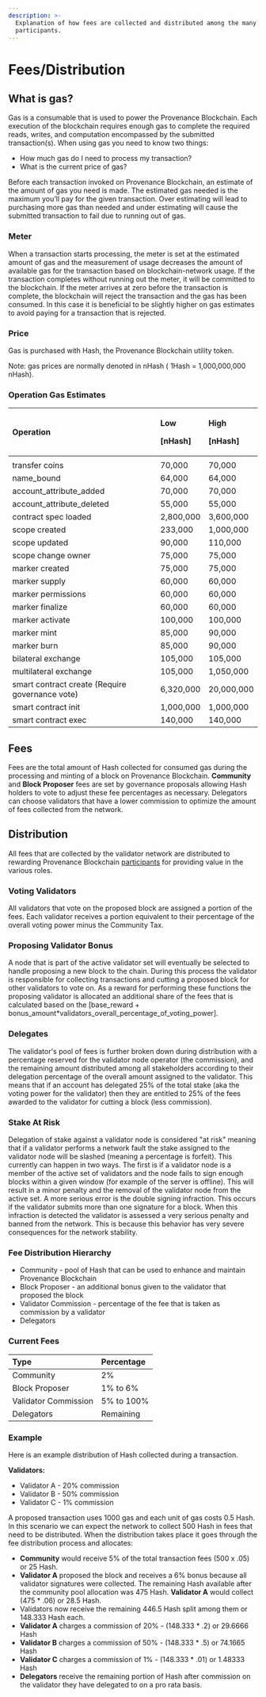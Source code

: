 ```yaml
---
description: >-
  Explanation of how fees are collected and distributed among the many network
  participants.
---
```


# Fees/Distribution

## What is gas? 

Gas is a consumable that is used to power the Provenance Blockchain. Each execution of the blockchain requires enough gas to complete the required reads, writes, and computation encompassed by the submitted transaction\(s\). When using gas you need to know two things:

* How much gas do I need to process my transaction? 
* What is the current price of gas?

Before each transaction invoked on Provenance Blockchain, an estimate of the amount of gas you need is made. The estimated gas needed is the maximum you'll pay for the given transaction. Over estimating will lead to purchasing more gas than needed and under estimating will cause the submitted transaction to fail due to running out of gas. 

### Meter 

When a transaction starts processing, the meter is set at the estimated amount of gas and the measurement of usage decreases the amount of available gas for the transaction based on blockchain-network usage. If the transaction completes without running out the meter, it will be committed to the blockchain. If the meter arrives at zero before the transaction is complete, the blockchain will reject the transaction and the gas has been consumed. In this case it is beneficial to be slightly higher on gas estimates to avoid paying for a transaction that is rejected.

### Price

Gas is purchased with Hash, the Provenance Blockchain utility token. 

Note: gas prices are normally denoted in nHash \( 1Hash = 1,000,000,000 nHash\).

### Operation Gas Estimates

<table>
  <thead>
    <tr>
      <th style="text-align:left">Operation</th>
      <th style="text-align:left">
        <p>Low</p>
        <p>[nHash]</p>
      </th>
      <th style="text-align:left">
        <p>High</p>
        <p>[nHash]</p>
      </th>
    </tr>
  </thead>
  <tbody>
    <tr>
      <td style="text-align:left"></td>
      <td style="text-align:left"></td>
      <td style="text-align:left"></td>
    </tr>
    <tr>
      <td style="text-align:left">transfer coins</td>
      <td style="text-align:left">70,000</td>
      <td style="text-align:left">70,000</td>
    </tr>
    <tr>
      <td style="text-align:left">name_bound</td>
      <td style="text-align:left">64,000</td>
      <td style="text-align:left">64,000</td>
    </tr>
    <tr>
      <td style="text-align:left">account_attribute_added</td>
      <td style="text-align:left">70,000</td>
      <td style="text-align:left">70,000</td>
    </tr>
    <tr>
      <td style="text-align:left">account_attribute_deleted</td>
      <td style="text-align:left">55,000</td>
      <td style="text-align:left">55,000</td>
    </tr>
    <tr>
      <td style="text-align:left">contract spec loaded</td>
      <td style="text-align:left">2,800,000</td>
      <td style="text-align:left">3,600,000</td>
    </tr>
    <tr>
      <td style="text-align:left">scope created</td>
      <td style="text-align:left">233,000</td>
      <td style="text-align:left">1,000,000</td>
    </tr>
    <tr>
      <td style="text-align:left">scope updated</td>
      <td style="text-align:left">90,000</td>
      <td style="text-align:left">110,000</td>
    </tr>
    <tr>
      <td style="text-align:left">scope change owner</td>
      <td style="text-align:left">75,000</td>
      <td style="text-align:left">75,000</td>
    </tr>
    <tr>
      <td style="text-align:left">marker created</td>
      <td style="text-align:left">75,000</td>
      <td style="text-align:left">75,000</td>
    </tr>
    <tr>
      <td style="text-align:left">marker supply</td>
      <td style="text-align:left">60,000</td>
      <td style="text-align:left">60,000</td>
    </tr>
    <tr>
      <td style="text-align:left">marker permissions</td>
      <td style="text-align:left">60,000</td>
      <td style="text-align:left">60,000</td>
    </tr>
    <tr>
      <td style="text-align:left">marker finalize</td>
      <td style="text-align:left">60,000</td>
      <td style="text-align:left">60,000</td>
    </tr>
    <tr>
      <td style="text-align:left">marker activate</td>
      <td style="text-align:left">100,000</td>
      <td style="text-align:left">100,000</td>
    </tr>
    <tr>
      <td style="text-align:left">marker mint</td>
      <td style="text-align:left">85,000</td>
      <td style="text-align:left">90,000</td>
    </tr>
    <tr>
      <td style="text-align:left">marker burn</td>
      <td style="text-align:left">85,000</td>
      <td style="text-align:left">90,000</td>
    </tr>
    <tr>
      <td style="text-align:left">bilateral exchange</td>
      <td style="text-align:left">105,000</td>
      <td style="text-align:left">105,000</td>
    </tr>
    <tr>
      <td style="text-align:left">multilateral exchange</td>
      <td style="text-align:left">105,000</td>
      <td style="text-align:left">1,050,000</td>
    </tr>
    <tr>
      <td style="text-align:left">smart contract create (Require governance vote)</td>
      <td style="text-align:left">6,320,000</td>
      <td style="text-align:left">20,000,000</td>
    </tr>
    <tr>
      <td style="text-align:left">smart contract init</td>
      <td style="text-align:left">1,000,000</td>
      <td style="text-align:left">1,000,000</td>
    </tr>
    <tr>
      <td style="text-align:left">smart contract exec</td>
      <td style="text-align:left">140,000</td>
      <td style="text-align:left">140,000</td>
    </tr>
  </tbody>
</table>

## Fees 

Fees are the total amount of Hash collected for consumed gas during the processing and minting of a block on Provenance Blockchain. **Community** and **Block Proposer** fees are set by governance proposals allowing Hash holders to vote to adjust these fee percentages as necessary. Delegators can choose validators that have a lower commission to optimize the amount of fees collected from the network. 

## Distribution

All fees that are collected by the validator network are distributed to rewarding Provenance Blockchain [participants](../community/participants.md) for providing value in the various roles.

### Voting Validators

All validators that vote on the proposed block are assigned a portion of the fees. Each validator receives a portion equivalent to their percentage of the overall voting power minus the Community Tax.

### Proposing Validator Bonus

A node that is part of the active validator set will eventually be selected to handle proposing a new block to the chain. During this process the validator is responsible for collecting transactions and cutting a proposed block for other validators to vote on. As a reward for performing these functions the proposing validator is allocated an additional share of the fees that is calculated based on the \[base\_reward + bonus\_amount\*validators\_overall\_percentage\_of\_voting\_power\].

### Delegates

The validator's pool of fees is further broken down during distribution with a percentage reserved for the validator node operator \(the commission\), and the remaining amount distributed among all stakeholders according to their delegation percentage of the overall amount assigned to the validator. This means that if an account has delegated 25% of the total stake \(aka the voting power for the validator\) then they are entitled to 25% of the fees awarded to the validator for cutting a block \(less commission\).

### Stake At Risk

Delegation of stake against a validator node is considered "at risk" meaning that if a validator performs a network fault the stake assigned to the validator node will be slashed \(meaning a percentage is forfeit\). This currently can happen in two ways. The first is if a validator node is a member of the active set of validators and the node fails to sign enough blocks within a given window \(for example of the server is offline\). This will result in a minor penalty and the removal of the validator node from the active set. A more serious error is the double signing infraction. This occurs if the validator submits more than one signature for a block. When this infraction is detected the validator is assessed a very serious penalty and banned from the network. This is because this behavior has very severe consequences for the network stability.

### Fee Distribution Hierarchy

* Community - pool of Hash that can be used to enhance and maintain Provenance Blockchain
* Block Proposer - an additional bonus given to the validator that proposed the block
* Validator Commission - percentage of the fee that is taken as commission by a validator
* Delegators 

### Current Fees

| Type | Percentage |
| :--- | :--- |
| Community | 2% |
| Block Proposer | 1% to 6% |
| Validator Commission | 5% to 100% |
| Delegators | Remaining |

### **Example**

Here is an example distribution of Hash collected during a transaction. 

**Validators:**

* Validator A - 20% commission
* Validator B - 50% commission
* Validator C - 1% commission

A proposed transaction uses 1000 gas and each unit of gas costs 0.5 Hash. In this scenario we can expect the network to collect 500 Hash in fees that need to be distributed. When the distribution takes place it goes through the fee distribution process and allocates: 

* **Community** would receive 5% of the total transaction fees \(500 x .05\) or 25 Hash.
* **Validator A** proposed the block and receives a 6% bonus because all validator signatures were collected. The remaining Hash available after the community pool allocation was 475 Hash. **Validator A** would collect \(475 \* .06\) or 28.5 Hash.
* Validators now receive the remaining 446.5 Hash split among them or 148.333 Hash each. 
* **Validator A** charges a commission of 20% - \(148.333 \* .2\) or 29.6666 Hash 
* **Validator B** charges a commission of 50% - \(148.333 \* .5\) or 74.1665 Hash 
* **Validator C** charges a commission of 1% - \(148.333 \* .01\) or 1.48333 Hash 
* **Delegators** receive the remaining portion of Hash after commission on the validator they have delegated to on a pro rata basis.

